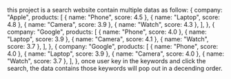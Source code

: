 this project is a search website contain multiple datas as follow:
{
    company: "Apple",
    products: [
      { name: "Phone", score: 4.5 },
      { name: "Laptop", score: 4.8 },
      { name: "Camera", score: 3.9 },
      { name: "Watch", score: 4.3 },
    ],
  },
  {
    company: "Google",
    products: [
      { name: "Phone", score: 4.0 },
      { name: "Laptop", score: 3.9 },
      { name: "Camera", score: 4.1 },
      { name: "Watch", score: 3.7 },
    ],
  },
  {
    company: "Google",
    products: [
      { name: "Phone", score: 4.0 },
      { name: "Laptop", score: 3.9 },
      { name: "Camera", score: 4.0 },
      { name: "Watch", score: 3.7 },
    ],
  },
  once user key in the keywords and click the search, the data contains those keywords will pop out in a decending order.